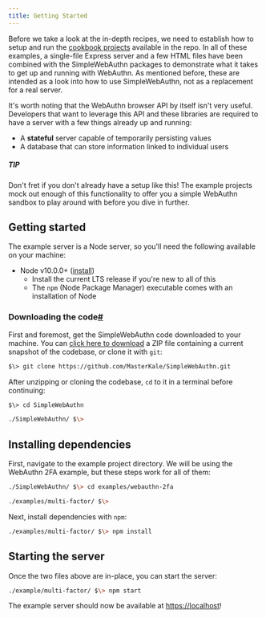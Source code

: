 ```yaml
---
title: Getting Started
---
```


Before we take a look at the in-depth recipes, we need to establish how to setup and run the [cookbook projects](https://github.com/MasterKale/SimpleWebAuthn/tree/master/examples) available in the repo. In all of these examples, a single-file Express server and a few HTML files have been combined with the SimpleWebAuthn packages to demonstrate what it takes to get up and running with WebAuthn. As mentioned before, these are intended as a look into how to use SimpleWebAuthn, not as a replacement for a real server.

It's worth noting that the WebAuthn browser API by itself isn't very useful. Developers that want to leverage this API and these libraries are required to have a server with a few things already up and running:

-   A **stateful** server capable of temporarily persisting values
-   A database that can store information linked to individual users

##### TIP

Don't fret if you don't already have a setup like this! The example projects mock out enough of this functionality to offer you a simple WebAuthn sandbox to play around with before you dive in further.

## Getting started

The example server is a Node server, so you'll need the following available on your machine:

-   Node v10.0.0+ ([install](https://nodejs.org/))
    -   Install the current LTS release if you're new to all of this
    -   The `npm` (Node Package Manager) executable comes with an installation of Node

### Downloading the code[#](https://simplewebauthn.dev/docs/advanced/example-project#downloading-the-code "Direct link to heading")

First and foremost, get the SimpleWebAuthn code downloaded to your machine. You can [click here to download](https://github.com/MasterKale/SimpleWebAuthn/archive/master.zip) a ZIP file containing a current snapshot of the codebase, or clone it with `git`:

```bash
$\> git clone https://github.com/MasterKale/SimpleWebAuthn.git
```

After unzipping or cloning the codebase, `cd` to it in a terminal before continuing:

```bash
$\> cd SimpleWebAuthn

./SimpleWebAuthn/ $\>
```

## Installing dependencies

First, navigate to the example project directory. We will be using the WebAuthn 2FA example, but these steps work for all of them:

```bash
./SimpleWebAuthn/ $\> cd examples/webauthn-2fa

./examples/multi-factor/ $\>
```

Next, install dependencies with `npm`:

```bash
./examples/multi-factor/ $\> npm install
```

## Starting the server

Once the two files above are in-place, you can start the server:

```bash
./example/multi-factor/ $\> npm start
```

The example server should now be available at [https://localhost](https://localhost/)!
